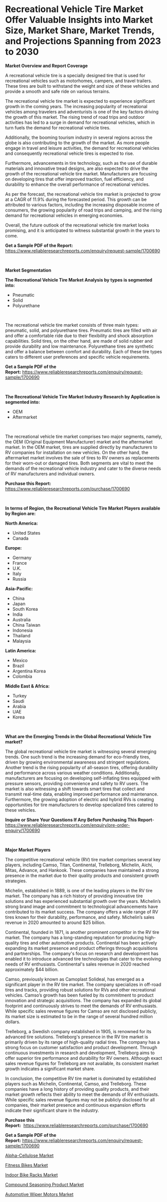 <p><h1>Recreational Vehicle Tire Market Offer Valuable Insights into Market Size, Market Share, Market Trends, and Projections Spanning from 2023 to 2030</h1></p><p><strong>Market Overview and Report Coverage</strong></p>
<p><p>A recreational vehicle tire is a specially designed tire that is used for recreational vehicles such as motorhomes, campers, and travel trailers. These tires are built to withstand the weight and size of these vehicles and provide a smooth and safe ride on various terrains.</p><p>The recreational vehicle tire market is expected to experience significant growth in the coming years. The increasing popularity of recreational vehicles among travelers and adventurists is one of the key factors driving the growth of this market. The rising trend of road trips and outdoor activities has led to a surge in demand for recreational vehicles, which in turn fuels the demand for recreational vehicle tires.</p><p>Additionally, the booming tourism industry in several regions across the globe is also contributing to the growth of the market. As more people engage in travel and leisure activities, the demand for recreational vehicles and consequently recreational vehicle tires is expected to rise.</p><p>Furthermore, advancements in tire technology, such as the use of durable materials and innovative tread designs, are also expected to drive the growth of the recreational vehicle tire market. Manufacturers are focusing on developing tires that offer improved traction, fuel efficiency, and durability to enhance the overall performance of recreational vehicles.</p><p>As per the forecast, the recreational vehicle tire market is projected to grow at a CAGR of 11.9% during the forecasted period. This growth can be attributed to various factors, including the increasing disposable income of consumers, the growing popularity of road trips and camping, and the rising demand for recreational vehicles in emerging economies.</p><p>Overall, the future outlook of the recreational vehicle tire market looks promising, and it is anticipated to witness substantial growth in the years to come.</p></p>
<p><strong>Get a Sample PDF of the Report:</strong> <a href="https://www.reliableresearchreports.com/enquiry/request-sample/1700690">https://www.reliableresearchreports.com/enquiry/request-sample/1700690</a></p>
<p>&nbsp;</p>
<p><strong>Market Segmentation</strong></p>
<p><strong>The Recreational Vehicle Tire Market Analysis by types is segmented into:</strong></p>
<p><ul><li>Pneumatic</li><li>Solid</li><li>Polyurethane</li></ul></p>
<p>&nbsp;</p>
<p><p>The recreational vehicle tire market consists of three main types: pneumatic, solid, and polyurethane tires. Pneumatic tires are filled with air and offer a comfortable ride due to their flexibility and shock absorption capabilities. Solid tires, on the other hand, are made of solid rubber and provide durability and low maintenance. Polyurethane tires are synthetic and offer a balance between comfort and durability. Each of these tire types caters to different user preferences and specific vehicle requirements.</p></p>
<p><strong>Get a Sample PDF of the Report:</strong>&nbsp;<a href="https://www.reliableresearchreports.com/enquiry/request-sample/1700690">https://www.reliableresearchreports.com/enquiry/request-sample/1700690</a></p>
<p>&nbsp;</p>
<p><strong>The Recreational Vehicle Tire Market Industry Research by Application is segmented into:</strong></p>
<p><ul><li>OEM</li><li>Aftermarket</li></ul></p>
<p>&nbsp;</p>
<p><p>The recreational vehicle tire market comprises two major segments, namely, the OEM (Original Equipment Manufacturer) market and the aftermarket market. In the OEM market, tires are supplied directly by manufacturers to RV companies for installation on new vehicles. On the other hand, the aftermarket market involves the sale of tires to RV owners as replacements for their worn-out or damaged tires. Both segments are vital to meet the demands of the recreational vehicle industry and cater to the diverse needs of RV manufacturers and individual owners.</p></p>
<p><strong>Purchase this Report:</strong>&nbsp; <a href="https://www.reliableresearchreports.com/purchase/1700690">https://www.reliableresearchreports.com/purchase/1700690</a></p>
<p>&nbsp;</p>
<p><strong>In terms of Region, the Recreational Vehicle Tire Market Players available by Region are:</strong></p>
<p>
    <p> <strong> North America: </strong>
        <ul>
            <li>United States</li>
            <li>Canada</li>
        </ul>
        </p> 
    <p> <strong> Europe: </strong>
        <ul>
            <li>Germany</li>
            <li>France</li>
            <li>U.K.</li>
            <li>Italy</li>
            <li>Russia</li>
        </ul>
        </p> 
    <p> <strong> Asia-Pacific: </strong>
        <ul>
            <li>China</li>
            <li>Japan</li>
            <li>South Korea</li>
            <li>India</li>
            <li>Australia</li>
            <li>China Taiwan</li>
            <li>Indonesia</li>
            <li>Thailand</li>
            <li>Malaysia</li>
        </ul>
        </p> 
    <p> <strong> Latin America: </strong>
        <ul>
            <li>Mexico</li>
            <li>Brazil</li>
            <li>Argentina Korea</li>
            <li>Colombia</li>
        </ul>
        </p> 
    <p> <strong> Middle East & Africa: </strong>
        <ul>
            <li>Turkey</li>
            <li>Saudi</li>
            <li>Arabia</li>
            <li>UAE</li>
            <li>Korea</li>
        </ul>
    </p>
    </p>
<p>&nbsp;</p>
<p><strong>What are the Emerging Trends in the Global Recreational Vehicle Tire market?</strong></p>
<p><p>The global recreational vehicle tire market is witnessing several emerging trends. One such trend is the increasing demand for eco-friendly tires, driven by growing environmental awareness and stringent regulations. Another trend is the rising popularity of all-season tires, offering durability and performance across various weather conditions. Additionally, manufacturers are focusing on developing self-inflating tires equipped with pressure sensors, providing convenience and safety to RV users. The market is also witnessing a shift towards smart tires that collect and transmit real-time data, enabling improved performance and maintenance. Furthermore, the growing adoption of electric and hybrid RVs is creating opportunities for tire manufacturers to develop specialized tires catered to these vehicles.</p></p>
<p><strong>Inquire or Share Your Questions If Any Before Purchasing This Report</strong>- <a href="https://www.reliableresearchreports.com/enquiry/pre-order-enquiry/1700690">https://www.reliableresearchreports.com/enquiry/pre-order-enquiry/1700690</a></p>
<p>&nbsp;</p>
<p><strong>Major Market Players</strong></p>
<p><p>The competitive recreational vehicle (RV) tire market comprises several key players, including Camso, Titan, Continental, Trelleborg, Michelin, Aichi, Mitas, Advance, and Hankook. These companies have maintained a strong presence in the market due to their quality products and consistent growth strategies.</p><p>Michelin, established in 1889, is one of the leading players in the RV tire market. The company has a rich history of providing innovative tire solutions and has experienced substantial growth over the years. Michelin’s strong brand image and commitment to technological advancements have contributed to its market success. The company offers a wide range of RV tires known for their durability, performance, and safety. Michelin’s sales revenue in 2020 amounted to around $25 billion.</p><p>Continental, founded in 1871, is another prominent competitor in the RV tire market. The company has a long-standing reputation for producing high-quality tires and other automotive products. Continental has been actively expanding its market presence and product offerings through acquisitions and partnerships. The company's focus on research and development has enabled it to introduce advanced tire technologies that cater to the evolving needs of RV enthusiasts. Continental's sales revenue in 2020 reached approximately $44 billion.</p><p>Camso, previously known as Camoplast Solideal, has emerged as a significant player in the RV tire market. The company specializes in off-road tires and tracks, providing robust solutions for RVs and other recreational vehicles. Camso’s growth has been fueled by its commitment to product innovation and strategic acquisitions. The company has expanded its global footprint and continuously strives to meet the demands of RV enthusiasts. While specific sales revenue figures for Camso are not disclosed publicly, its market size is estimated to be in the range of several hundred million dollars.</p><p>Trelleborg, a Swedish company established in 1905, is renowned for its advanced tire solutions. Trelleborg's presence in the RV tire market is primarily driven by its range of high-quality radial tires. The company has a strong focus on customer satisfaction and product development. Through continuous investments in research and development, Trelleborg aims to offer superior tire performance and durability for RV owners. Although exact sales revenue figures for Trelleborg are not available, its consistent market growth indicates a significant market share.</p><p>In conclusion, the competitive RV tire market is dominated by established players such as Michelin, Continental, Camso, and Trelleborg. These companies have a long history of providing quality products, and their market growth reflects their ability to meet the demands of RV enthusiasts. While specific sales revenue figures may not be publicly disclosed for all companies, their market presence and continuous expansion efforts indicate their significant share in the industry.</p></p>
<p><strong>Purchase this Report:</strong>&nbsp;&nbsp;<a href="https://www.reliableresearchreports.com/purchase/1700690">https://www.reliableresearchreports.com/purchase/1700690</a></p>
<p></p>
<p><strong>Get a Sample PDF of the Report:</strong>&nbsp;<a href="https://www.reliableresearchreports.com/enquiry/request-sample/1700690">https://www.reliableresearchreports.com/enquiry/request-sample/1700690</a></p>
<p><p><a href="https://www.linkedin.com/pulse/alpha-cellulose-market-size-growth-forecast-from-2023-2030-fjybe/">Alpha-Cellulose Market</a></p><p><a href="https://github.com/melchekhinf/Market-Research-Report-List-1/blob/main/fitness-bikes-market.md">Fitness Bikes Market</a></p><p><a href="https://medium.com/@kabirkhanrp23/indoor-bike-racks-nbsp-market-focuses-on-market-share-size-and-projected-forecast-till-2030-cf86ed5a6e59">Indoor Bike Racks Market</a></p><p><a href="https://www.linkedin.com/pulse/compound-seasoning-product-market-size-growth-forecast-from-ajsoe/">Compound Seasoning Product Market</a></p><p><a href="https://github.com/sndrkn/Market-Research-Report-List-1/blob/main/automotive-wiper-motors-market.md">Automotive Wiper Motors Market</a></p></p>